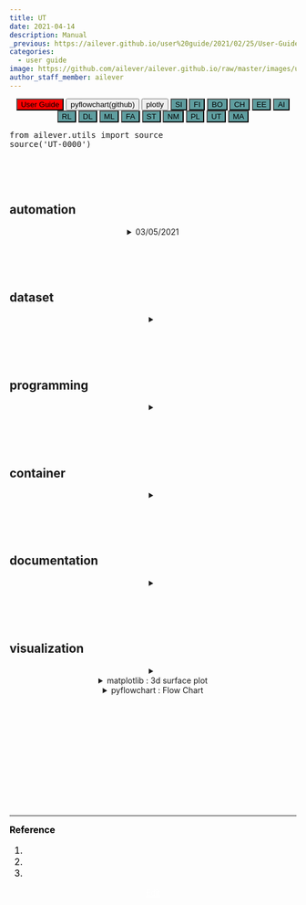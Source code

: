 ```yaml
---
title: UT
date: 2021-04-14
description: Manual
_previous: https://ailever.github.io/user%20guide/2021/02/25/User-Guide/
categories:
  - user guide
image: https://github.com/ailever/ailever.github.io/raw/master/images/unsplash/gray_User_Guide.png
author_staff_member: ailever
---
```


<!-- Top Block -->
<div align="center" class="top_btn_box">
  <button class="top_btn" type="button" style="background-color:red;" onclick="location.href='https://ailever.github.io/user%20guide/2021/02/25/User-Guide/'">User Guide</button>
  <button class="top_btn" type="button" onclick="location.href='https://github.com/cdfmlr/pyflowchart'">pyflowchart(github)</button>
  <button class="top_btn" type="button" onclick="location.href='https://plotly.com/python/'">plotly</button>
  <button class="top_btn" type="button" style="background-color:cadetblue;" onclick="location.href='https://ailever.github.io/user%20guide/2021/04/01/app-SI/'">SI</button>  
  <button class="top_btn" type="button" style="background-color:cadetblue;" onclick="location.href='https://ailever.github.io/user%20guide/2021/04/02/app-FI/'">FI</button>  
  <button class="top_btn" type="button" style="background-color:cadetblue;" onclick="location.href='https://ailever.github.io/user%20guide/2021/04/03/app-BO/'">BO</button>  
  <button class="top_btn" type="button" style="background-color:cadetblue;" onclick="location.href='https://ailever.github.io/user%20guide/2021/04/04/app-CH/'">CH</button>  
  <button class="top_btn" type="button" style="background-color:cadetblue;" onclick="location.href='https://ailever.github.io/user%20guide/2021/04/05/app-EE/'">EE</button>  
  <button class="top_btn" type="button" style="background-color:cadetblue;" onclick="location.href='https://ailever.github.io/user%20guide/2021/04/06/app-AI/'">AI</button>  
  <button class="top_btn" type="button" style="background-color:cadetblue;" onclick="location.href='https://ailever.github.io/user%20guide/2021/04/07/app-RL/'">RL</button>  
  <button class="top_btn" type="button" style="background-color:cadetblue;" onclick="location.href='https://ailever.github.io/user%20guide/2021/04/08/app-DL/'">DL</button>  
  <button class="top_btn" type="button" style="background-color:cadetblue;" onclick="location.href='https://ailever.github.io/user%20guide/2021/04/09/app-ML/'">ML</button>  
  <button class="top_btn" type="button" style="background-color:cadetblue;" onclick="location.href='https://ailever.github.io/user%20guide/2021/04/10/app-FA/'">FA</button>  
  <button class="top_btn" type="button" style="background-color:cadetblue;" onclick="location.href='https://ailever.github.io/user%20guide/2021/04/11/app-ST/'">ST</button>  
  <button class="top_btn" type="button" style="background-color:cadetblue;" onclick="location.href='https://ailever.github.io/user%20guide/2021/04/12/app-NM/'">NM</button>  
  <button class="top_btn" type="button" style="background-color:cadetblue;" onclick="location.href='https://ailever.github.io/user%20guide/2021/04/13/app-PL/'">PL</button>  
  <button class="top_btn" type="button" style="background-color:cadetblue;" onclick="location.href='https://ailever.github.io/user%20guide/2021/04/14/app-UT/'">UT</button>  
  <button class="top_btn" type="button" style="background-color:cadetblue;" onclick="location.href='https://ailever.github.io/user%20guide/2021/04/15/app-MA/'">MA</button>  
</div>
<!-- Top Block -->
<pre class="python-code">
from ailever.utils import source
source('UT-0000')
</pre>

<br><br><br>
## automation
<!-- -------------------------------------------------------------------------------------------------------- -->
<details markdown="1">
  <summary align="center">03/05/2021</summary>
<div>
      · Date : 03/05/2021 <br>
      · : <br>
</div>
</details>

<br><br><br>
## dataset
<!-- -------------------------------------------------------------------------------------------------------- -->
<details markdown="1">
  <summary align="center"></summary>
<pre class="python-code">
</pre>
</details>

<br><br><br>
## programming
<!-- -------------------------------------------------------------------------------------------------------- -->
<details markdown="1">
  <summary align="center"></summary>
<pre class="python-code">
</pre>
</details>

<br><br><br>
## container
<!-- -------------------------------------------------------------------------------------------------------- -->
<details markdown="1">
  <summary align="center"></summary>
<pre class="python-code">
</pre>
</details>

<br><br><br>
## documentation
<!-- -------------------------------------------------------------------------------------------------------- -->
<details markdown="1">
  <summary align="center"></summary>
<pre class="python-code">
</pre>
</details>

<br><br><br>
## visualization

<!-- -------------------------------------------------------------------------------------------------------- -->
<details markdown="1">
  <summary align="center"></summary>  
<pre class="python-code">
#%%
import numpy as np
import matplotlib.pyplot as plt
import sympy

#%%
x = sympy.symbols("x")
y = sympy.Function("y")
f = y(x)**2 + x
f = sympy.lambdify((x, y(x)), f)

grid_x = np.linspace(-5, 5, 20)
grid_y = np.linspace(-5, 5, 20) 

dx = grid_x[1] - grid_x[0]
dy = grid_y[1] - grid_y[0]


for x in grid_x:
    for y in grid_y:
        # df/dx = f(x,y)
        # vector field : x*[x_unit_vector] + f(x,y)*[y_unit_vector]
        Dy = f(x, y) * dx
        cos_t = dx / (np.sqrt(dx**2 + Dy**2))
        sin_t = Dy / (np.sqrt(dx**2 + Dy**2))
        
        Dx = dx*cos_t
        Dy = dy*sin_t
        plt.plot([x-Dx/2, x+Dx/2], [y-Dy/2, y+Dy/2], 'b', lw=0.5)
</pre>
</details>

<!-- -------------------------------------------------------------------------------------------------------- -->
<details markdown="1">
  <summary align="center">matplotlib : 3d surface plot</summary>
<pre class="python-code">
import numpy as np
import matplotlib.pyplot as plt
from mpl_toolkits.mplot3d import Axes3D

x, y = np.mgrid[-3:3:100j, -5:5:100j]
F = lambda x,y : np.exp(-x**2-y**2)

fig = plt.figure(figsize=(13,13))
axes = fig.add_subplot(111, projection='3d')
axes.plot_surface(x,y, F(x,y))
axes.set_xlabel(r'$X$', fontsize=20, rotation=0)
axes.set_ylabel(r'$Y$', fontsize=20, rotation=0)
axes.set_zlabel(r'$Z$', fontsize=20, rotation=0)
plt.show()
</pre>
</details>


<details markdown="1">
  <summary align="center">pyflowchart : Flow Chart</summary>

<pre class="python-code">
from pyflowchart import *

st = StartNode('a_pyflow_test')
op = OperationNode('do something')
cond = ConditionNode('Yes or No?')
io = InputOutputNode(InputOutputNode.OUTPUT, 'something...')
sub = SubroutineNode('A Subroutine')
e = EndNode('a_pyflow_test')

sub.set_connect_direction("right") # define the direction the connection will leave the node from
    
st.connect(op)
op.connect(cond)
cond.connect_yes(io)
cond.connect_no(sub)
sub.connect(op)
io.connect(e)
 
fc = Flowchart(st)
print(fc.flowchart())
</pre>

[Go to flowchart org](http://flowchart.js.org/)
![image](https://user-images.githubusercontent.com/52376448/115180927-b51c9f80-a111-11eb-99e4-9a79034b111a.png)
</details>



<!-- Content Block -->
<div align="left" style="font-size:medium;font-weight:normal;color:black;background-color:unset;">　<br><br></div>
<div align="left" style="font-size:medium;font-weight:normal;color:black;background-color:unset;">　<br><br></div>
<div align="left" style="font-size:medium;font-weight:normal;color:black;background-color:unset;">　<br><br></div>
<!-- Content Block -->

<br><br><br>

---

<!-- Reference Block -->
<div align="left" style="font-size:medium;font-weight:normal;color:black;background-color:unset;">
<b>Reference</b>
<ol>
  <li></li>
  <li></li>
  <li></li>
</ol>
</div>
<!-- Reference Block -->

<!-- Bottom Block -->
<div align="center" class="bottom_btn_box">
  <span class="bottom_btn"><a href="https://github.com/ailever/ailever.github.io/blob/master/_posts/user-guide/2021-04-14-app-UT.md" target="_blank" style="color:white">Edit</a></span>
</div>
<!-- Bottom Block -->

<!-- Notice
# Mathematical Expression
- outline : $  $
- inline  : $$  $$

# Default Div Tag
- align : left, right, center
- font-size : xx-small, x-small, small, medium, large, x-large, xx-large
- font-weight : normal, bold
- color : red, orange, yellow, green, cyan, blue, purple, pink, white, gray, brown
- background-color : red, orange, yellow, green, cyan, blue, purple, pink, white, gray, brown

# Html Ref
- color code : https://htmlcolorcodes.com/
- tags : https://www.w3schools.com/tags/default.asp
- attributes : https://www.w3schools.com/tags/ref_attributes.asp
Notice -->


